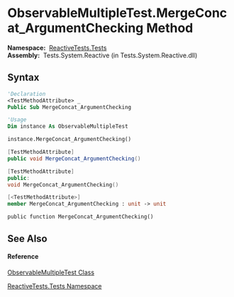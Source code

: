 # ObservableMultipleTest.MergeConcat\_ArgumentChecking Method

**Namespace:**  [ReactiveTests.Tests](ReactiveTests.Tests\ReactiveTests.Tests.md)  
**Assembly:**  Tests.System.Reactive (in Tests.System.Reactive.dll)

## Syntax

```vb
'Declaration
<TestMethodAttribute> _
Public Sub MergeConcat_ArgumentChecking
```

```vb
'Usage
Dim instance As ObservableMultipleTest

instance.MergeConcat_ArgumentChecking()
```

```csharp
[TestMethodAttribute]
public void MergeConcat_ArgumentChecking()
```

```c++
[TestMethodAttribute]
public:
void MergeConcat_ArgumentChecking()
```

```fsharp
[<TestMethodAttribute>]
member MergeConcat_ArgumentChecking : unit -> unit 
```

```jscript
public function MergeConcat_ArgumentChecking()
```

## See Also

#### Reference

[ObservableMultipleTest Class](ObservableMultipleTest\ObservableMultipleTest.md)

[ReactiveTests.Tests Namespace](ReactiveTests.Tests\ReactiveTests.Tests.md)





